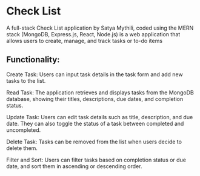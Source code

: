 # Check List
A full-stack Check List application by Satya Mythili, coded using the MERN stack (MongoDB, Express.js, React, Node.js) is a web application that allows users to create, manage, and track tasks or to-do items

## Functionality:

Create Task: Users can input task details in the task form and add new tasks to the list.

Read Task: The application retrieves and displays tasks from the MongoDB database, showing their titles, descriptions, due dates, and completion status.

Update Task: Users can edit task details such as title, description, and due date. They can also toggle the status of a task between completed and uncompleted.

Delete Task: Tasks can be removed from the list when users decide to delete them.

Filter and Sort: Users can filter tasks based on completion status or due date, and sort them in ascending or descending order.

